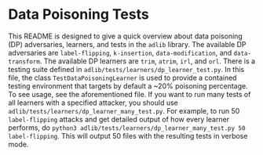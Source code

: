 # Data Poisoning Tests

This README is designed to give a quick overview about data poisoning (DP)
adversaries, learners, and tests in the `adlib` library. The available
DP adversaries are `label-flipping`, `k-insertion`, `data-modification`, and
`data-transform`. The available DP learners are `trim`, `atrim`, `irl`, and
`orl`. There is a testing suite defined in
`adlib/tests/learners/dp_learner_test.py`. In this file, the class
`TestDataPoisoningLearner` is used to provide a contained testing environment
that targets by default a ~20% poisoning percentage. To see usage, see the
aforementioned file. If you want to run many tests of all learners with a
specified attacker, you should use
`adlib/tests/learners/dp_learner_many_test.py`. For example, to run 50
`label-flipping` attacks and get detailed output of how every learner performs,
do `python3 adlib/tests/learners/dp_learner_many_test.py 50 label-flipping`.
This will output 50 files with the resulting tests in verbose mode.
